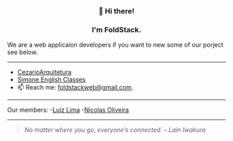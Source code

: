 <h3 align="center">👋 Hi there!</h3>
<h3 align="center">I'm FoldStack.</h3>

We are a web applicaion developers if you want to new some of our porject see below.

---

- [CezarioArquitetura](https://cezarioarquitetura.com.br/)
- [Simone English Classes](https://www.simoneenglishclasses.com.br/)
- 📫 Reach me: foldstackweb@gmail.com.

---

Our members:
-[Luiz Lima](https://github.com/luizlcezario)
-[Nicolas Oliveira](https://github.com/NicolasOliveira861)

---

> *No matter where you go, everyone’s connected. – Lain Iwakura*

<!--
**FoldStack/FoldStack** is a ✨ _special_ ✨ repository because its `README.md` (this file) appears on your GitHub profile.

Here are some ideas to get you started:

- 🔭 I’m currently working on ...
- 🌱 I’m currently learning ...
- 👯 I’m looking to collaborate on ...
- 🤔 I’m looking for help with ...
- 💬 Ask me about ...
- 📫 How to reach me: ...
- 😄 Pronouns: ...
- ⚡ Fun fact: ...
-->

